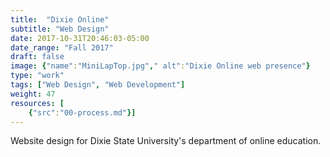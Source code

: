 ```yaml
---
title:  "Dixie Online"
subtitle: "Web Design"
date: 2017-10-31T20:46:03-05:00
date_range: "Fall 2017"
draft: false
image: {"name":"MiniLapTop.jpg"," alt":"Dixie Online web presence"}
type: "work"
tags: ["Web Design", "Web Development"]
weight: 47
resources: [
    {"src":"00-process.md"}]
---
```

Website design for Dixie State University's department of online education.